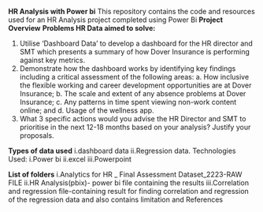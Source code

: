 **HR Analysis with Power bi**
This repository contains the code and resources used for an HR Analysis project completed using Power Bi
   **Project Overview**
**Problems HR Data aimed to solve:**
1.	Utilise ‘Dashboard Data’ to develop a dashboard for the HR director and SMT which presents a summary of how Dover Insurance is performing against key metrics.
2.	Demonstrate how the dashboard works by identifying key findings including a critical assessment of the following areas:
a.	How inclusive the flexible working and career development opportunities are at Dover Insurance; 
b.	The scale and extent of any absence problems at Dover Insurance;
c.	Any patterns in time spent viewing non-work content online; and
d.	Usage of the wellness app.
3.	What 3 specific actions would you advise the HR Director and SMT to prioritise in the next 12-18 months based on your analysis? Justify your proposals.
   
  **Types of data used** 
i.dashboard data
ii.Regression data.
  Technologies Used:
i.Power bi
ii.excel
iii.Powerpoint

  **List of folders**
i.Analytics for HR _ Final Assessment Dataset_2223-RAW FILE
ii.HR Analysis(pbix)- power bi file containing the results
iii.Correlation and regression file-containing result for finding correlation and regression of the regression data and also contains limitation and References 
